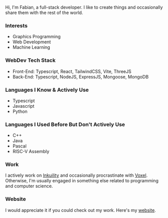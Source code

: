 Hi, I'm Fabian, a full-stack developer. I like to create things and occasionally share them with the rest of the world.

### Interests
- Graphics Programming
- Web Development
- Machine Learning

### WebDev Tech Stack
- Front-End: Typescript, React, TailwindCSS, Vite, ThreeJS
- Back-End: Typescript, NodeJS, ExpressJS, Mongoose, MongoDB

### Languages I Know & Actively Use
- Typescript
- Javascript
- Python

### Languages I Used Before But Don't Actively Use
- C++
- Java
- Pascal
- RISC-V Assembly

### Work
I actively work on [Inkuility](https://github.com/fabianmontag/inkuility) and occasionally procrastinate with [Voxel](https://github.com/fabianmontag/voxel). Otherwise, I'm usually engaged in something else related to programming and computer science.

### Website
I would appreciate it if you could check out my work. Here's my [website](https://fabianmontag.com).
